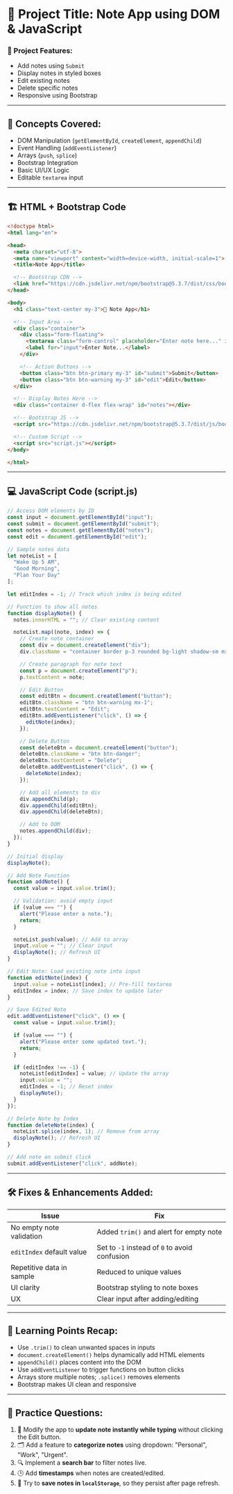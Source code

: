 
# 📝 Project Title: Note App using DOM & JavaScript

### 🔧 Project Features:

* Add notes using `Submit`
* Display notes in styled boxes
* Edit existing notes
* Delete specific notes
* Responsive using Bootstrap

---

## 🧠 Concepts Covered:

* DOM Manipulation (`getElementById`, `createElement`, `appendChild`)
* Event Handling (`addEventListener`)
* Arrays (`push`, `splice`)
* Bootstrap Integration
* Basic UI/UX Logic
* Editable `textarea` input

---

## 🏗️ HTML + Bootstrap Code

```html
<!doctype html>
<html lang="en">

<head>
  <meta charset="utf-8">
  <meta name="viewport" content="width=device-width, initial-scale=1">
  <title>Note App</title>

  <!-- Bootstrap CDN -->
  <link href="https://cdn.jsdelivr.net/npm/bootstrap@5.3.7/dist/css/bootstrap.min.css" rel="stylesheet">
</head>

<body>
  <h1 class="text-center my-3">📝 Note App</h1>

  <!-- Input Area -->
  <div class="container">
    <div class="form-floating">
      <textarea class="form-control" placeholder="Enter note here..." id="input" style="height: 100px"></textarea>
      <label for="input">Enter Note...</label>
    </div>

    <!-- Action Buttons -->
    <button class="btn btn-primary my-3" id="submit">Submit</button>
    <button class="btn btn-warning my-3" id="edit">Edit</button>
  </div>

  <!-- Display Notes Here -->
  <div class="container d-flex flex-wrap" id="notes"></div>

  <!-- Bootstrap JS -->
  <script src="https://cdn.jsdelivr.net/npm/bootstrap@5.3.7/dist/js/bootstrap.bundle.min.js"></script>

  <!-- Custom Script -->
  <script src="script.js"></script>
</body>

</html>
```

---

## 💻 JavaScript Code (script.js)

```js
// Access DOM elements by ID
const input = document.getElementById("input");
const submit = document.getElementById("submit");
const notes = document.getElementById("notes");
const edit = document.getElementById("edit");

// Sample notes data
let noteList = [
  "Wake Up 5 AM",
  "Good Morning",
  "Plan Your Day"
];

let editIndex = -1; // Track which index is being edited

// Function to show all notes
function displayNote() {
  notes.innerHTML = ""; // Clear existing content

  noteList.map((note, index) => {
    // Create note container
    const div = document.createElement("div");
    div.className = "container border p-3 rounded bg-light shadow-sm mx-2 my-2";

    // Create paragraph for note text
    const p = document.createElement("p");
    p.textContent = note;

    // Edit Button
    const editBtn = document.createElement("button");
    editBtn.className = "btn btn-warning mx-1";
    editBtn.textContent = "Edit";
    editBtn.addEventListener("click", () => {
      editNote(index);
    });

    // Delete Button
    const deleteBtn = document.createElement("button");
    deleteBtn.className = "btn btn-danger";
    deleteBtn.textContent = "Delete";
    deleteBtn.addEventListener("click", () => {
      deleteNote(index);
    });

    // Add all elements to div
    div.appendChild(p);
    div.appendChild(editBtn);
    div.appendChild(deleteBtn);

    // Add to DOM
    notes.appendChild(div);
  });
}

// Initial display
displayNote();

// Add Note Function
function addNote() {
  const value = input.value.trim();

  // Validation: avoid empty input
  if (value === "") {
    alert("Please enter a note.");
    return;
  }

  noteList.push(value); // Add to array
  input.value = ""; // Clear input
  displayNote(); // Refresh UI
}

// Edit Note: Load existing note into input
function editNote(index) {
  input.value = noteList[index]; // Pre-fill textarea
  editIndex = index; // Save index to update later
}

// Save Edited Note
edit.addEventListener("click", () => {
  const value = input.value.trim();

  if (value === "") {
    alert("Please enter some updated text.");
    return;
  }

  if (editIndex !== -1) {
    noteList[editIndex] = value; // Update the array
    input.value = "";
    editIndex = -1; // Reset index
    displayNote();
  }
});

// Delete Note by Index
function deleteNote(index) {
  noteList.splice(index, 1); // Remove from array
  displayNote(); // Refresh UI
}

// Add note on submit click
submit.addEventListener("click", addNote);
```

---

## 🛠️ Fixes & Enhancements Added:

| Issue                     | Fix                                           |
| ------------------------- | --------------------------------------------- |
| No empty note validation  | Added `trim()` and alert for empty note       |
| `editIndex` default value | Set to `-1` instead of `0` to avoid confusion |
| Repetitive data in sample | Reduced to unique values                      |
| UI clarity                | Bootstrap styling to note boxes               |
| UX                        | Clear input after adding/editing              |

---

## 📌 Learning Points Recap:

* Use `.trim()` to clean unwanted spaces in inputs
* `document.createElement()` helps dynamically add HTML elements
* `appendChild()` places content into the DOM
* Use `addEventListener` to trigger functions on button clicks
* Arrays store multiple notes; `.splice()` removes elements
* Bootstrap makes UI clean and responsive

---

## 🧪 Practice Questions:

1. 🔁 Modify the app to **update note instantly while typing** without clicking the Edit button.
2. 🗂️ Add a feature to **categorize notes** using dropdown: "Personal", "Work", "Urgent".
3. 🔍 Implement a **search bar** to filter notes live.
4. 🕒 Add **timestamps** when notes are created/edited.
5. 💾 Try to **save notes in `localStorage`**, so they persist after page refresh.
